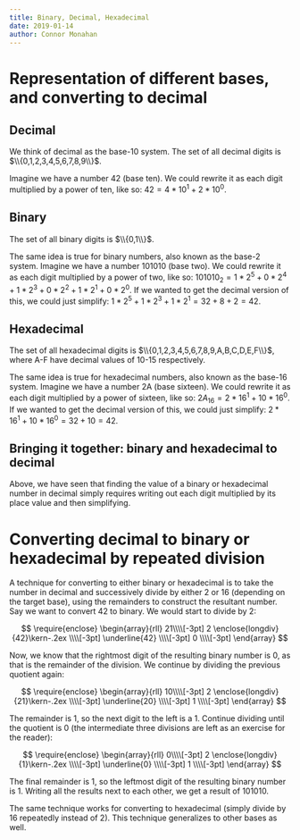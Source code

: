 ```yaml
---
title: Binary, Decimal, Hexadecimal
date: 2019-01-14
author: Connor Monahan
---
```


# Representation of different bases, and converting to decimal

## Decimal

We think of decimal as the base-10 system. The set of all decimal digits is $\\{0,1,2,3,4,5,6,7,8,9\\}$.

Imagine we have a number 42 (base ten). We could rewrite it as each digit multiplied by a power of ten, like so: $42 = 4 * 10^1 + 2 * 10^0$.

## Binary

The set of all binary digits is $\\{0,1\\}$.

The same idea is true for binary numbers, also known as the base-2 system. Imagine we have a number 101010 (base two). We could rewrite it as each digit multiplied by a power of two, like so: $101010_2 = 1 * 2^5 + 0 * 2^4 + 1 * 2^3 + 0 * 2^2 + 1 * 2^1 + 0 * 2^0$. If we wanted to get the decimal version of this, we could just simplify: $1 * 2^5 + 1 * 2^3 + 1 * 2^1 = 32 + 8 + 2=42$.

## Hexadecimal

The set of all hexadecimal digits is $\\{0,1,2,3,4,5,6,7,8,9,A,B,C,D,E,F\\}$, where A-F have decimal values of 10-15 respectively.

The same idea is true for hexadecimal numbers, also known as the base-16 system. Imagine we have a number 2A (base sixteen). We could rewrite it as each digit multiplied by a power of sixteen, like so: $2A_{16} = 2 * 16^1 + 10 * 16^0$. If we wanted to get the decimal version of this, we could just simplify: $2 * 16^1 + 10 * 16^0 = 32 + 10 = 42$.


## Bringing it together: binary and hexadecimal to decimal

Above, we have seen that finding the value of a binary or hexadecimal number in decimal simply requires writing out each digit multiplied by its place value and then simplifying.

# Converting decimal to binary or hexadecimal by repeated division

A technique for converting to either binary or hexadecimal is to take the number in decimal and successively divide by either 2 or 16 (depending on the target base), using the remainders to construct the resultant number. Say we want to convert 42 to binary. We would start to divide by 2:

<!-- thanks https://stackoverflow.com/questions/22867785 --->
$$
\require{enclose}
\begin{array}{rll}
    21\\\\[-3pt]
   2 \enclose{longdiv}{42}\kern-.2ex \\\\[-3pt]
      \underline{42}  \\\\[-3pt]
      0 \\\\[-3pt]
  \end{array}
$$

Now, we know that the rightmost digit of the resulting binary number is 0, as that is the remainder of the division. We continue by dividing the previous quotient again:

$$
\require{enclose}
\begin{array}{rll}
    10\\\\[-3pt]
   2 \enclose{longdiv}{21}\kern-.2ex \\\\[-3pt]
      \underline{20}  \\\\[-3pt]
      1 \\\\[-3pt]
  \end{array}
$$

The remainder is 1, so the next digit to the left is a 1. Continue dividing until the quotient is 0 (the intermediate three divisions are left as an exercise for the reader):

$$
\require{enclose}
\begin{array}{rll}
    0\\\\[-3pt]
   2 \enclose{longdiv}{1}\kern-.2ex \\\\[-3pt]
      \underline{0}  \\\\[-3pt]
      1 \\\\[-3pt]
  \end{array}
$$

The final remainder is 1, so the leftmost digit of the resulting binary number is 1. Writing all the results next to each other, we get a result of 101010.

The same technique works for converting to hexadecimal (simply divide by 16 repeatedly instead of 2). This technique generalizes to other bases as well.